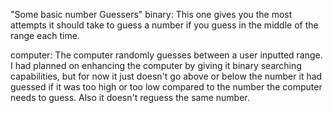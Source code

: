 "Some basic number Guessers"
binary:
This one gives you the most attempts it should take to guess
a number if you guess in the middle of the range each time.

computer:
The computer randomly guesses between a user inputted range.
I had planned on enhancing the computer by giving it binary searching
capabilities, but for now it just doesn't go above or below the number it had guessed if it was too high or too low compared to the number the computer needs to guess. Also it doesn't reguess the same number.
